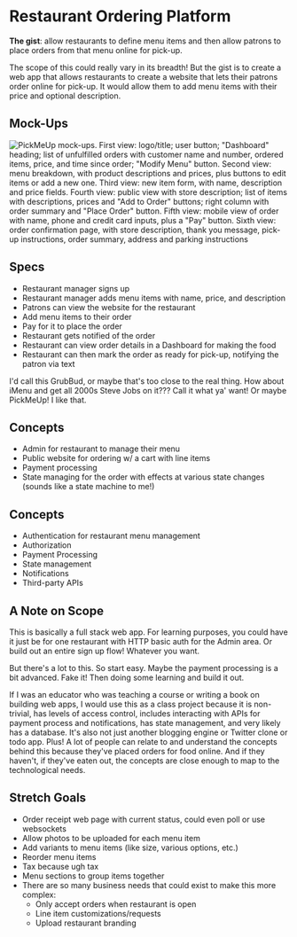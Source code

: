 # Restaurant Ordering Platform

**The gist**: allow restaurants to define menu items and then allow patrons to place orders from that menu online for pick-up.

The scope of this could really vary in its breadth! But the gist is to create a web app that allows restaurants to create a website that lets their patrons order online for pick-up. It would allow them to add menu items with their price and optional description.

## Mock-Ups

![PickMeUp mock-ups. First view: logo/title; user button; "Dashboard" heading; list of unfulfilled orders with customer name and number, ordered items, price, and time since order; "Modify Menu" button. Second view: menu breakdown, with product descriptions and prices, plus buttons to edit items or add a new one. Third view: new item form, with name, description and price fields. Fourth view: public view with store description; list of items with descriptions, prices and "Add to Order" buttons; right column with order summary and "Place Order" button. Fifth view: mobile view of order with name, phone and credit card inputs, plus a "Pay" button. Sixth view: order confirmation page, with store description, thank you message, pick-up instructions, order summary, address and parking instructions](./img/pickmeup.webp)

## Specs

- Restaurant manager signs up
- Restaurant manager adds menu items with name, price, and description
- Patrons can view the website for the restaurant
- Add menu items to their order
- Pay for it to place the order
- Restaurant gets notified of the order
- Restaurant can view order details in a Dashboard for making the food
- Restaurant can then mark the order as ready for pick-up, notifying the patron via text

I'd call this GrubBud, or maybe that's too close to the real thing. How about iMenu and get all 2000s Steve Jobs on it??? Call it what ya' want! Or maybe PickMeUp! I like that.

## Concepts

- Admin for restaurant to manage their menu
- Public website for ordering w/ a cart with line items
- Payment processing
- State managing for the order with effects at various state changes (sounds like a state machine to me!)

## Concepts

- Authentication for restaurant menu management
- Authorization
- Payment Processing
- State management
- Notifications
- Third-party APIs

## A Note on Scope

This is basically a full stack web app. For learning purposes, you could have it just be for one restaurant with HTTP basic auth for the Admin area. Or build out an entire sign up flow! Whatever you want.

But there's a lot to this. So start easy. Maybe the payment processing is a bit advanced. Fake it! Then doing some learning and build it out.

If I was an educator who was teaching a course or writing a book on building web apps, I would use this as a class project because it is non-trivial, has levels of access control, includes interacting with APIs for payment process and notifications, has state management, and very likely has a database. It's also not just another blogging engine or Twitter clone or todo app. Plus! A lot of people can relate to and understand the concepts behind this because they've placed orders for food online. And if they haven't, if they've eaten out, the concepts are close enough to map to the technological needs.

## Stretch Goals

- Order receipt web page with current status, could even poll or use websockets
- Allow photos to be uploaded for each menu item
- Add variants to menu items (like size, various options, etc.)
- Reorder menu items
- Tax because ugh tax
- Menu sections to group items together
- There are so many business needs that could exist to make this more complex:
  - Only accept orders when restaurant is open
  - Line item customizations/requests
  - Upload restaurant branding
